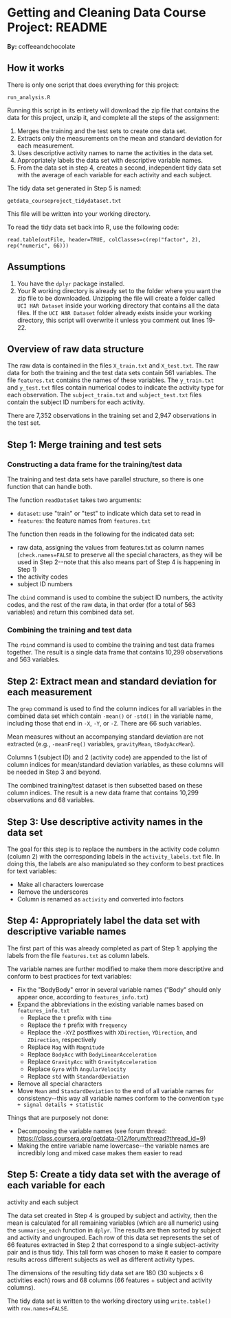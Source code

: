 # Getting and Cleaning Data Course Project: README
**By:** coffeeandchocolate

## How it works
There is only one script that does everything for this project:
```
run_analysis.R
```

Running this script in its entirety will download the zip file that contains 
the data for this project, unzip it, and complete all the steps of the 
assignment:

1. Merges the training and the test sets to create one data set.
2. Extracts only the measurements on the mean and standard deviation for each 
measurement. 
3. Uses descriptive activity names to name the activities in the data set.
4. Appropriately labels the data set with descriptive variable names. 
5. From the data set in step 4, creates a second, independent tidy data set 
with the average of each variable for each activity and each subject.

The tidy data set generated in Step 5 is named: 
```
getdata_courseproject_tidydataset.txt
```

This file will be written into your working directory.

To read the tidy data set back into R, use the following code:
```
read.table(outFile, header=TRUE, colClasses=c(rep("factor", 2), rep("numeric", 66)))
```

## Assumptions

1. You have the ```dplyr``` package installed.
2. Your R working directory is already set to the folder where you want the 
zip file to be downloaded. Unzipping the file will create a folder called 
```UCI HAR Dataset``` inside your working directory that contains all the data 
files. If the ```UCI HAR Dataset``` folder already exists inside your working 
directory, this script will overwrite it unless you comment out lines 19-22.

## Overview of raw data structure
The raw data is contained in the files ```X_train.txt``` and ```X_test.txt```. 
The raw data for both the training and the test data sets contain 561 
variables. The file ```features.txt``` contains the names of these variables. 
The ```y_train.txt``` and ```y_test.txt``` files contain numerical codes to 
indicate the activity type for each observation. The ```subject_train.txt``` 
and ```subject_test.txt``` files contain the subject ID numbers for each 
activity.

There are 7,352 observations in the training set and 2,947 observations in the 
test set.

## Step 1: Merge training and test sets

### Constructing a data frame for the training/test data

The training and test data sets have parallel structure, so there is one 
function that can handle both.

The function ```readDataSet``` takes two arguments:

* ```dataset```: use "train" or "test" to indicate which data set to read in
* ```features```: the feature names from ```features.txt```

The function then reads in the following for the indicated data set:

* raw data, assigning the values from features.txt as column names 
(```check.names=FALSE``` to preserve all the special characters, as they will 
be used in Step 2--note that this also means part of Step 4 is happening in 
Step 1)
* the activity codes
* subject ID numbers

The ```cbind``` command is used to combine the subject ID numbers, the activity 
codes, and the rest of the raw data, in that order (for a total of 563 
variables) and return this combined data set.

### Combining the training and test data

The ```rbind``` command is used to combine the training and test data frames 
together. The result is a single data frame that contains 10,299 observations 
and 563 variables.

## Step 2: Extract mean and standard deviation for each measurement

The ```grep``` command is used to find the column indices for all variables in 
the combined data set which contain ```-mean()``` or ```-std()``` in the 
variable name, including those that end in ```-X```, ```-Y```, or ```-Z```. 
There are 66 such variables.

Mean measures without an accompanying standard deviation are not extracted 
(e.g., ```-meanFreq()``` variables, ```gravityMean```, ```tBodyAccMean```).

Columns 1 (subject ID) and 2 (activity code) are appended to the list of column 
indices for mean/standard deviation variables, as these columns will be needed 
in Step 3 and beyond.

The combined training/test dataset is then subsetted based on these column 
indices. The result is a new data frame that contains 10,299 observations and 
68 variables.

## Step 3: Use descriptive activity names in the data set

The goal for this step is to replace the numbers in the activity code column 
(column 2) with the corresponding labels in the ```activity_labels.txt``` file. 
In doing this, the labels are also manipulated so they conform to best 
practices for text variables:

* Make all characters lowercase
* Remove the underscores
* Column is renamed as ```activity``` and converted into factors

## Step 4: Appropriately label the data set with descriptive variable names

The first part of this was already completed as part of Step 1: applying the 
labels from the file ```features.txt``` as column labels.

The variable names are further modified to make them more descriptive and 
conform to best practices for text variables:

* Fix the "BodyBody" error in several variable names ("Body" should only appear 
once, according to ```features_info.txt```)
* Expand the abbreviations in the existing variable names based on ```features_info.txt```
    + Replace the ```t``` prefix with ```time```
    + Replace the ```f``` prefix with ```frequency```
    + Replace the ```-XYZ``` postfixes with ```XDirection```, ```YDirection```, 
    and ```ZDirection```, respectively
    + Replace ```Mag``` with ```Magnitude```
    + Replace ```BodyAcc``` with ```BodyLinearAcceleration```
    + Replace ```GravityAcc``` with ```GravityAcceleration```
    + Replace ```Gyro``` with ```AngularVelocity```
    + Replace ```std``` with ```StandardDeviation```
* Remove all special characters
* Move ```Mean``` and ```StandardDeviation``` to the end of all variable names 
for consistency--this way all variable names conform to the convention 
```type + signal details + statistic```

Things that are purposely not done:

* Decomposing the variable names (see forum thread: 
https://class.coursera.org/getdata-012/forum/thread?thread_id=9)
* Making the entire variable name lowercase--the variable names are incredibly 
long and mixed case makes them easier to read

## Step 5: Create a tidy data set with the average of each variable for each 
activity and each subject

The data set created in Step 4 is grouped by subject and activity, then the 
mean is calculated for all remaining variables (which are all numeric) using 
the ```summarise_each``` function in ```dplyr```. The results are then sorted 
by subject and activity and ungrouped. Each row of this data set represents the 
set of 66 features extracted in Step 2 that correspond to a single 
subject-activity pair and is thus tidy. This tall form was chosen to make it 
easier to compare results across different subjects as well as different 
activity types.

The dimensions of the resulting tidy data set are 180 (30 subjects x 6 
activities each) rows and 68 columns (66 features + subject and activity 
columns).

The tidy data set is written to the working directory using ```write.table()``` 
with ```row.names=FALSE```.
